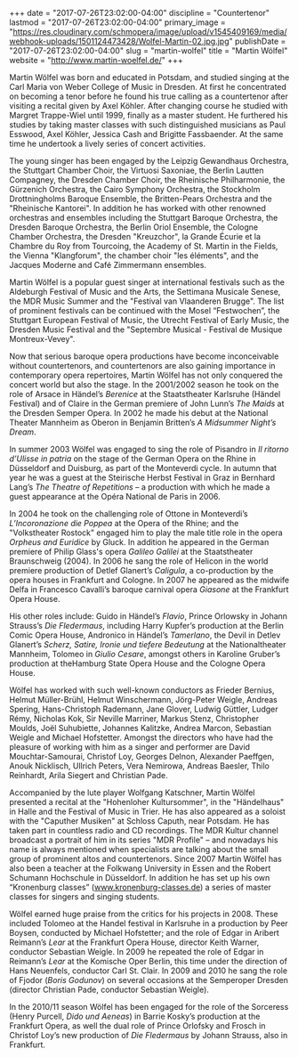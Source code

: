 +++
date = "2017-07-26T23:02:00-04:00"
discipline = "Countertenor"
lastmod = "2017-07-26T23:02:00-04:00"
primary_image = "https://res.cloudinary.com/schmopera/image/upload/v1545409169/media/webhook-uploads/1501124473428/Wolfel-Martin-02.jpg.jpg"
publishDate = "2017-07-26T23:02:00-04:00"
slug = "martin-wolfel"
title = "Martin Wölfel"
website = "http://www.martin-woelfel.de/"
+++

Martin Wölfel was born and educated in Potsdam, and studied singing at the Carl Maria von Weber College of Music in Dresden. At first he concentrated on becoming a tenor before he found his true calling as a countertenor after visiting a recital given by Axel Köhler. After changing course he studied with Margret Trappe-Wiel until 1999, finally as a master student. He furthered his studies by taking master classes with such distinguished musicians as Paul Esswood, Axel Köhler, Jessica Cash and Brigitte Fassbaender. At the same time he undertook a lively series of concert activities.

The young singer has been engaged by the Leipzig Gewandhaus Orchestra, the Stuttgart Chamber Choir, the Virtuosi Saxoniae, the Berlin Lautten Compagney, the Dresden Chamber Choir, the Rheinische Philharmonie, the Gürzenich Orchestra, the Cairo Symphony Orchestra, the Stockholm Drottningholms Baroque Ensemble, the Britten-Pears Orchestra and the "Rheinische Kantorei". In addition he has worked with other renowned orchestras and ensembles including the Stuttgart Baroque Orchestra, the Dresden Baroque Orchestra, the Berlin Oriol Ensemble, the Cologne Chamber Orchestra, the Dresden "Kreuzchor", la Grande Écurie et la Chambre du Roy from Tourcoing, the Academy of St. Martin in the Fields, the Vienna "Klangforum", the chamber choir "les éléments", and the Jacques Moderne and Café Zimmermann ensembles.

Martin Wölfel is a popular guest singer at international festivals such as the Aldeburgh Festival of Music and the Arts, the Settimana Musicale Senese, the MDR Music Summer and the "Festival van Vlaanderen Brugge". The list of prominent festivals can be continued with the Mosel “Festwochen”, the Stuttgart European Festival of Music, the Utrecht Festival of Early Music, the Dresden Music Festival and the "Septembre Musical - Festival de Musique Montreux-Vevey".

Now that serious baroque opera productions have become inconceivable without countertenors, and countertenors are also gaining importance in contemporary opera repertoires, Martin Wölfel has not only conquered the concert world but also the stage. In the 2001/2002 season he took on the role of Arsace in Händel’s *Berenice* at the Staatstheater Karlsruhe (Händel Festival) and of Claire in the German premiere of John Lunn’s *The Maids* at the Dresden Semper Opera. In 2002 he made his debut at the National Theater Mannheim as Oberon in Benjamin Britten’s *A Midsummer Night’s Dream*.

In summer 2003 Wölfel was engaged to sing the role of Pisandro in *Il ritorno d’Ulisse in patria* on the stage of the German Opera on the Rhine in Düsseldorf and Duisburg, as part of the Monteverdi cycle. In autumn that year he was a guest at the Steirische Herbst Festival in Graz in Bernhard Lang’s *The Theatre of Repetitions* – a production with which he made a guest appearance at the Opéra National de Paris in 2006.

In 2004 he took on the challenging role of Ottone in Monteverdi’s *L’Incoronazione die Poppea* at the Opera of the Rhine; and the "Volkstheater Rostock" engaged him to play the male title role in the opera *Orpheus and Euridice* by Gluck. In addition he appeared in the German premiere of Philip Glass's opera *Galileo Galilei* at the Staatstheater Braunschweig (2004). In 2006 he sang the role of Helicon in the world premiere production of Detlef Glanert’s *Caligula*, a co-production by the opera houses in Frankfurt and Cologne. In 2007 he appeared as the midwife Delfa in Francesco Cavalli’s baroque carnival opera *Giasone* at the Frankfurt Opera House.

His other roles include: Guido in Händel’s *Flavio*, Prince Orlowsky in Johann Strauss’s *Die Fledermaus*, including Harry Kupfer’s production at the Berlin Comic Opera House, Andronico in Händel’s *Tamerlano*, the Devil in Detlev Glanert’s *Scherz, Satire, Ironie und tiefere Bedeutung* at the Nationaltheater Mannheim, Tolomeo in *Giulio Cesare*, amongst others in Karoline Gruber’s production at theHamburg State Opera House and the Cologne Opera House.

Wölfel has worked with such well-known conductors as Frieder Bernius, Helmut Müller-Brühl, Helmut Winschermann, Jörg-Peter Weigle, Andreas Spering, Hans-Christoph Rademann, Jane Glover, Ludwig Güttler, Ludger Rémy, Nicholas Kok, Sir Neville Marriner, Markus Stenz, Christopher Moulds, Joël Suhubiette, Johannes Kalitzke, Andrea Marcon, Sebastian Weigle and Michael Hofstetter. Amongst the directors who have had the pleasure of working with him as a singer and performer are David Mouchtar-Samourai, Christof Loy, Georges Delnon, Alexander Paeffgen, Anouk Nicklisch, Ullrich Peters, Vera Nemirowa, Andreas Baesler, Thilo Reinhardt, Arila Siegert and Christian Pade.

Accompanied by the lute player Wolfgang Katschner, Martin Wölfel presented a recital at the "Hohenloher Kultursommer", in the "Händelhaus" in Halle and the Festival of Music in Trier. He has also appeared as a soloist with the "Caputher Musiken" at Schloss Caputh, near Potsdam. He has taken part in countless radio and CD recordings. The MDR Kultur channel broadcast a portrait of him in its series "MDR Profile" – and nowadays his name is always mentioned when specialists are talking about the small group of prominent altos and countertenors. Since 2007 Martin Wölfel has also been a teacher at the Folkwang University in Essen and the Robert Schumann Hochschule in Düsseldorf. In addition he has set up his own “Kronenburg classes” (www.kronenburg-classes.de) a series of master classes for singers and singing students.

Wölfel earned huge praise from the critics for his projects in 2008. These included Tolomeo at the Handel festival in Karlsruhe in a production by Peer Boysen, conducted by Michael Hofstetter; and the role of Edgar in Aribert Reimann’s *Lear* at the Frankfurt Opera House, director Keith Warner, conductor Sebastian Weigle. In 2009 he repeated the role of Edgar in Reimann’s *Lear* at the Komische Oper Berlin, this time under the direction of Hans Neuenfels, conductor Carl St. Clair. In 2009 and 2010 he sang the role of Fjodor (*Boris Godunov*) on several occasions at the Semperoper Dresden (director Christian Pade, conductor Sebastian Weigle).

In the 2010/11 season Wölfel has been engaged for the role of the Sorceress (Henry Purcell, *Dido und Aeneas*) in Barrie Kosky’s production at the Frankfurt Opera, as well the dual role of Prince Orlofsky and Frosch in Christof Loy’s new production of *Die Fledermaus* by Johann Strauss, also in Frankfurt.
